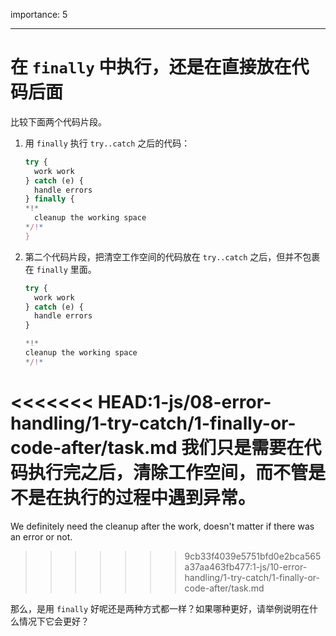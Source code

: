 importance: 5

---

# 在 `finally` 中执行，还是在直接放在代码后面

比较下面两个代码片段。

1. 用 `finally` 执行 `try..catch` 之后的代码：

    ```js
    try {
      work work
    } catch (e) {
      handle errors
    } finally {
    *!*
      cleanup the working space
    */!*
    }
    ```
2. 第二个代码片段，把清空工作空间的代码放在 `try..catch` 之后，但并不包裹在 `finally` 里面。

    ```js
    try {
      work work
    } catch (e) {
      handle errors
    }

    *!*
    cleanup the working space
    */!*
    ```

<<<<<<< HEAD:1-js/08-error-handling/1-try-catch/1-finally-or-code-after/task.md
我们只是需要在代码执行完之后，清除工作空间，而不管是不是在执行的过程中遇到异常。
=======
We definitely need the cleanup after the work, doesn't matter if there was an error or not.
>>>>>>> 9cb33f4039e5751bfd0e2bca565a37aa463fb477:1-js/10-error-handling/1-try-catch/1-finally-or-code-after/task.md

那么，是用 `finally` 好呢还是两种方式都一样？如果哪种更好，请举例说明在什么情况下它会更好？
